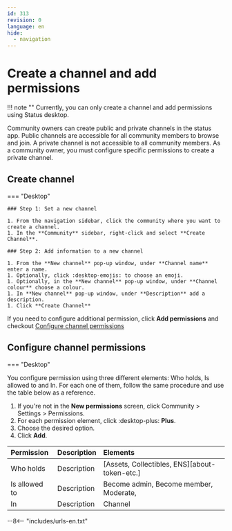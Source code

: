 ```yaml
---
id: 313
revision: 0
language: en
hide:
  - navigation
---
```


# Create a channel and add permissions

!!! note ""
    Currently, you can only create a channel and add permissions using Status desktop.

Community owners can create public and private channels in the status app. Public channels are accessible for all community members to browse and join. A private channel is not accessible to all community members. As a community owner, you must configure specific permissions to create a private channel. <!--To join a private channel, you must meet channel requirements. To maintain access to private channels, hold the necessary tokens at all times.-->

## Create channel

=== "Desktop"

    ### Step 1: Set a new channel

    1. From the navigation sidebar, click the community where you want to create a channel.
    1. In the **Community** sidebar, right-click and select **Create Channel**.
  
    ### Step 2: Add information to a new channel

    1. From the **New channel** pop-up window, under **Channel name** enter a name.
    1. Optionally, click :desktop-emojis: to choose an emoji.
    1. Optionally, in the **New channel** pop-up window, under **Channel colour** choose a colour.
    1. In **New channel** pop-up window, under **Description** add a description. 
    1. Click **Create Channel**

If you need to configure additional permission, click **Add permissions** and checkout [Configure channel permissions](#configure-channel-permissions)

## Configure channel permissions

=== "Desktop"

You configure permission using three different elements: Who holds, Is allowed to and In. For each one of them, follow the same procedure and use the table below as a reference.

1. If you're not in the **New permissions** screen, click Community > Settings > Permissions.
1. For each permission element, click :desktop-plus: **Plus**.
1. Choose the desired option.
1. Click **Add**.

| Permission | Description | Elements |
|:---|:--|:--|
| Who holds | Description | [Assets, Collectibles, ENS][about-token-etc.] |
| Is allowed to | Description | Become admin, Become member, Moderate, |
| In | Description | Channel |

--8<-- "includes/urls-en.txt"
